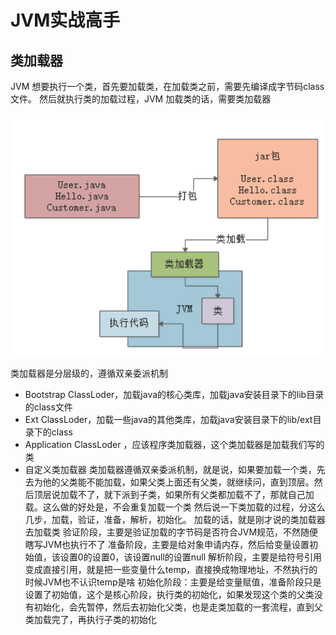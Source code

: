 # JVM实战高手



## 类加载器

JVM 想要执行一个类，首先要加载类，在加载类之前，需要先编译成字节码class 文件。 然后就执行类的加载过程，JVM 加载类的话，需要类加载器

![](./images/jvm-01.png)



类加载器是分层级的，遵循双亲委派机制

+ Bootstrap ClassLoder，加载java的核心类库，加载java安装目录下的lib目录的class文件
+ Ext ClassLoder，加载一些java的其他类库，加载java安装目录下的lib/ext目录下的class
+ Application ClassLoder ，应该程序类加载器，这个类加载器是加载我们写的类
+ 自定义类加载器
  类加载器遵循双亲委派机制，就是说，如果要加载一个类，先去为他的父类能不能加载，如果父类上面还有父类，就继续问，直到顶层。然后顶层说加载不了，就下派到子类，如果所有父类都加载不了，那就自己加载。这么做的好处是，不会重复加载一个类
  然后说一下类加载的过程，分这么几步，加载，验证，准备，解析，初始化。 
  加载的话，就是刚才说的类加载器去加载类
  验证阶段，主要是验证加载的字节码是否符合JVM规范，不然随便瞎写JVM也执行不了
  准备阶段，主要是给对象申请内存，然后给变量设置初始值，该设置0的设置0，该设置null的设置null
  解析阶段，主要是给符号引用变成直接引用，就是把一些变量什么temp，直接换成物理地址，不然执行的时候JVM也不认识temp是啥
  初始化阶段：主要是给变量赋值，准备阶段只是设置了初始值，这个是核心阶段，执行类的初始化，如果发现这个类的父类没有初始化，会先暂停，然后去初始化父类，也是走类加载的一套流程，直到父类加载完了，再执行子类的初始化
  

